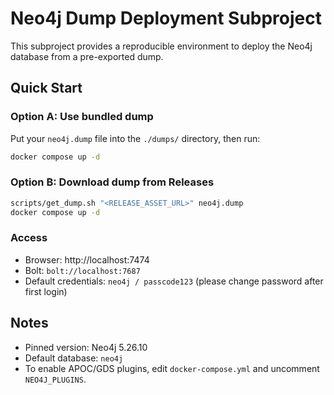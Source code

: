 # Neo4j Dump Deployment Subproject

This subproject provides a reproducible environment to deploy the Neo4j database from a pre-exported dump.

## Quick Start

### Option A: Use bundled dump
Put your `neo4j.dump` file into the `./dumps/` directory, then run:

```bash
docker compose up -d
```

### Option B: Download dump from Releases
```bash
scripts/get_dump.sh "<RELEASE_ASSET_URL>" neo4j.dump
docker compose up -d
```

### Access
- Browser: http://localhost:7474
- Bolt: `bolt://localhost:7687`
- Default credentials: `neo4j / passcode123` (please change password after first login)

## Notes
- Pinned version: Neo4j 5.26.10
- Default database: `neo4j`
- To enable APOC/GDS plugins, edit `docker-compose.yml` and uncomment `NEO4J_PLUGINS`.
